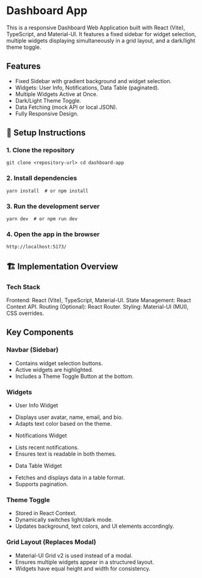 # Dashboard App
This is a responsive Dashboard Web Application built with React (Vite), TypeScript, and Material-UI. It features a fixed sidebar for widget selection, multiple widgets displaying simultaneously in a grid layout, and a dark/light theme toggle.

## Features
* Fixed Sidebar with gradient background and widget selection.
* Widgets: User Info, Notifications, Data Table (paginated).
* Multiple Widgets Active at Once.
* Dark/Light Theme Toggle.
* Data Fetching (mock API or local JSON).
* Fully Responsive Design.

## 🚀 Setup Instructions

### 1. Clone the repository

```git clone <repository-url> cd dashboard-app```

### 2. Install dependencies
```yarn install  # or npm install ```

### 3. Run the development server
```yarn dev  # or npm run dev```

### 4. Open the app in the browser
```http://localhost:5173/```

## 🏗️ Implementation Overview
### Tech Stack

Frontend: React (Vite), TypeScript, Material-UI.
State Management: React Context API.
Routing (Optional): React Router.
Styling: Material-UI (MUI), CSS overrides.
## Key Components

### Navbar (Sidebar)
* Contains widget selection buttons.
* Active widgets are highlighted.
* Includes a Theme Toggle Button at the bottom.
### Widgets

- User Info Widget
* Displays user avatar, name, email, and bio.
* Adapts text color based on the theme.
- Notifications Widget
* Lists recent notifications.
* Ensures text is readable in both themes.
- Data Table Widget
* Fetches and displays data in a table format.
* Supports pagination.

### Theme Toggle
* Stored in React Context.
* Dynamically switches light/dark mode.
* Updates background, text colors, and UI elements accordingly.

### Grid Layout (Replaces Modal)
* Material-UI Grid v2 is used instead of a modal.
* Ensures multiple widgets appear in a structured layout.
* Widgets have equal height and width for consistency.
